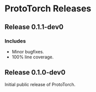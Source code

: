 # ProtoTorch Releases

## Release 0.1.1-dev0

### Includes
 - Minor bugfixes.
 - 100% line coverage.

## Release 0.1.0-dev0

Initial public release of ProtoTorch.
